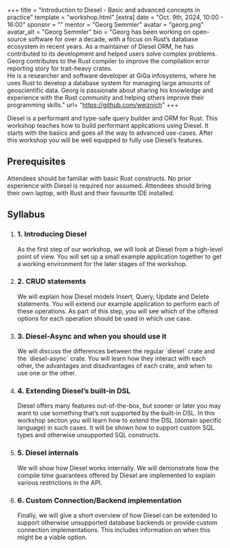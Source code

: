 +++
title = "Introduction to Diesel - Basic and advanced concepts in practice"
template = "workshop.html"
[extra]
  date = "Oct. 9th, 2024, 10:00 - 16:00"
  sponsor = ""
  mentor = "Georg Semmler"
  avatar = "georg.png"
  avatar_alt = "Georg Semmler"
  bio = "Georg has been working on open-source software for over a decade, with a focus on Rust’s database ecosystem in recent years. As a maintainer of Diesel ORM, he has contributed to its development and helped users solve complex problems. Georg contributes to the Rust compiler to improve the compilation error reporting story for trait-heavy crates.<br> He is a researcher and software developer at GiGa infosystems, where he uses Rust to develop a database system for managing large amounts of geoscientific data. Georg is passionate about sharing his knowledge and experience with the Rust community and helping others improve their programming skills."
  url= "https://github.com/weiznich"
+++


<meta property="og:image" content="/images/workshops/og-images/og-image-diesel.png" />


<p class="large">
  Diesel is a performant and type-safe query builder and ORM for Rust. This workshop teaches how to build performant applications using Diesel. It starts with the basics and goes all the way to advanced use-cases. 
  After this workshop you will be well equipped to fully use Diesel’s features.
</p>
<h2 class="mt-7 mb-4">Prerequisites</h2>
<p class="large">
  Attendees should be familiar with basic Rust constructs. No prior experience with Diesel is required nor assumed. Attendees should bring their own laptop, with Rust and their favourite IDE installed.
</p>
<div class="syllabus border-t mt-6 mb-10">
  <h2 class="mt-7">Syllabus</h2>
  <ol>
    <li class="py-6 border-b">
      <h3 class="mb-3">1. Introducing Diesel</h3>
      <p class="large">
        As the first step of our workshop, we will look at Diesel from a high-level point of view. You will set up a small example application together to get a working environment for the later stages of the workshop.
      </p>
    </li>
    <li class="py-6 border-b">
      <h3 class="mb-3">2. CRUD statements</h3>
      <p class="large">
        We will explain how Diesel models Insert, Query, Update and Delete statements. You will extend our example application to perform each of these operations. As part of this step, you will see which of the offered options for each operation should be used in which use case.
      </p>
    </li>
    <li class="py-6 border-b">
      <h3 class="mb-3">3. Diesel-Async and when you should use it</h3>
      <p class="large">
        We will discuss the differences between the regular `diesel` crate and the `diesel-async` crate. You will learn how they interact with each other, the advantages and disadvantages of each crate, and when to use one or the other.
      </p>
    </li>
    <li class="py-6 border-b">
      <h3 class="mb-3">4. Extending Diesel’s built-in DSL</h3>
      <p class="large">
        Diesel offers many features out-of-the-box, but sooner or later you may want to use something that’s not supported by the built-in DSL. In this workshop section you will learn how to extend the DSL (domain specific language) in such cases. It will be shown how to support custom SQL types and otherwise unsupported SQL constructs.
      </p>
    </li>
    <li class="py-6 border-b">
      <h3 class="mb-3">5. Diesel internals</h3>
      <p class="large">
        We will show how Diesel works internally. We will demonstrate how the compile time guarantees offered by Diesel are implemented to explain various restrictions in the API.
      </p>
    </li>
    <li class="py-6 border-b">
      <h3 class="mb-3">6. Custom Connection/Backend implementation</h3>
      <p class="large">
        Finally, we will give a short overview of how Diesel can be extended to support otherwise unsupported database backends or provide custom connection implementations. This includes information on when this might be a viable option.
      </p>
    </li>
  </ol>
</div>
